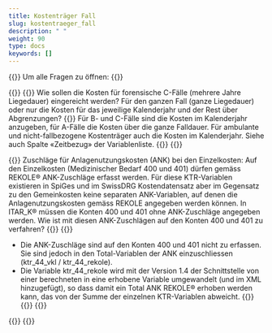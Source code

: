 ```yaml
---
title: Kostenträger Fall 
slug: kostentraeger_fall
description: " "
weight: 90
type: docs
keywords: []
---
```


{{<faqBlock>}}
Um alle Fragen zu öffnen: {{<collapsibleGroupCommand groupId="kostentraeger">}}

{{<numberedList>}}
{{<listItem>}}
Wie sollen die Kosten für forensische C-Fälle (mehrere Jahre Liegedauer) eingereicht werden? Für den ganzen Fall (ganze Liegedauer) oder nur die Kosten für das jeweilige Kalenderjahr und der Rest über Abgrenzungen?
{{<collapsibleBlock groupId="kostentraeger">}}
Für B- und C-Fälle sind die Kosten im Kalenderjahr anzugeben, für A-Fälle die Kosten über die ganze Falldauer. Für ambulante und nicht-fallbezogene Kostenträger auch die Kosten im Kalenderjahr. Siehe auch Spalte «Zeitbezug» der Variablenliste. 
{{</collapsibleBlock>}}
{{</listItem>}}

{{<listItem>}}
Zuschläge für Anlagenutzungskosten (ANK) bei den Einzelkosten:  Auf den Einzelkosten (Medizinischer Bedarf 400 und 401) dürfen gemäss REKOLE® ANK-Zuschläge erfasst werden. Für diese KTR-Variablen existieren in SpiGes und im SwissDRG Kostendatensatz aber im Gegensatz zu den Gemeinkosten keine separaten ANK-Variablen, auf denen die Anlagenutzungskosten gemäss REKOLE angegeben werden können. In ITAR_K® müssen die Konten 400 und 401 ohne ANK-Zuschläge angegeben werden. Wie ist mit diesen ANK-Zuschlägen auf den Konten 400 und 401 zu verfahren?
{{<collapsibleBlock groupId="kostentraeger">}}
{{<markdown>}}
-	Die ANK-Zuschläge sind auf den Konten 400 und 401 nicht zu erfassen. Sie sind jedoch in den Total-Variablen der ANK einzuschliessen (ktr_44_vkl / ktr_44_rekole). 
-	Die Variable ktr_44_rekole wird mit der Version 1.4 der Schnittstelle von einer berechneten in eine erhobene Variable umgewandelt (und im XML hinzugefügt), so dass damit ein Total ANK REKOLE® erhoben werden kann, das von der Summe der einzelnen KTR-Variablen abweicht. 
{{</markdown>}}
{{</collapsibleBlock>}}
{{</listItem>}}

{{</numberedList>}}
{{</faqBlock>}}